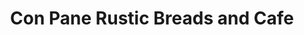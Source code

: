 ---
title: "Con Pane Rustic Breads and Cafe"
url: /san-diego/con-pane-rustic-breads-and-cafe/
shop: bakery
---